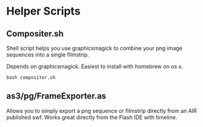 # Helper Scripts

## Compositer.sh

Shell script helps you use graphicsmagick to combine your png image sequences into a single filmstrip.

Depends on graphicsmagick. Easiest to install with homebrew on os x.

    bash compositer.sh

## as3/pg/FrameExporter.as

Allows you to simply export a png sequence or filmstrip directly from an AIR published swf. Works great directly from the Flash IDE with timeline.